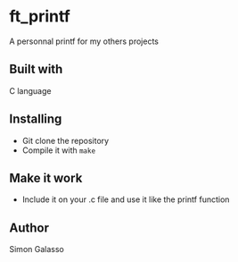 # ft_printf
A personnal printf for my others projects
## Built with
C language
## Installing
- Git clone the repository
- Compile it with `make`
## Make it work
- Include it on your .c file and use it like the printf function
## Author
Simon Galasso
